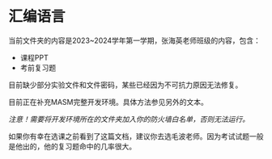# 汇编语言

当前文件夹的内容是2023~2024学年第一学期，张海英老师班级的内容，包含：
- 课程PPT
- 考前复习题

目前缺少部分实验文件和文件密码，某些已经因为不可抗力原因无法修复。

目前正在补充MASM完整开发环境。具体方法参见另外的文本。

*注意！需要将开发环境所在的文件夹加入你的防火墙白名单，否则无法运行。*

如果你有幸在选课之前看到了这篇文档，建议你去选毛波老师。因为考试试题一般是他出的，他的复习题命中的几率很大。

